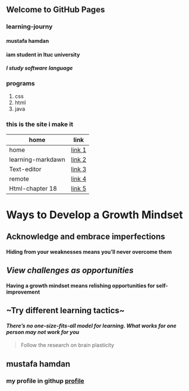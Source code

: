## Welcome to GitHub Pages
### learning-journy

#### mustafa hamdan
#### iam student in ltuc university
#### *I study software language*
### programs 
1. css
2. html
3. java 

### this is the site i make it

home   |  link
---------- | ---------
 home | [link 1](https://mustafahamdanah.github.io/learning-journal/)
 learning-markdawn | [link 2](https://mustafahamdanah.github.io/learning-journal/learning-markdawn)
 Text-editor | [link 3](https://mustafahamdanah.github.io/learning-journal/Text-editor)
 remote | [link 4](https://mustafahamdanah.github.io/learning-journal/remote)
 Html-chapter 18 | [link 5](https://mustafahamdanah.github.io/learning-journal/Html-chapter18)

# Ways to Develop a Growth Mindset
## **Acknowledge and embrace imperfections**
#### Hiding from your weaknesses means you’ll never overcome them
## *View challenges as opportunities*
#### Having a growth mindset means relishing opportunities for self-improvement
## ~Try different learning tactics~
#### ***There’s no one-size-fits-all model for learning. What works for one person may not work for you***
> Follow the research on brain plasticity

## mustafa hamdan
### my profile in githup [profile](https://github.com/mustafahamdanah)

